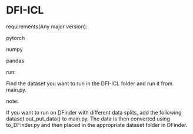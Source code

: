 # DFI-ICL
requirements(Any major version):

pytorch

numpy

pandas

run:

Find the dataset you want to run in the DFI-ICL folder and run it from main.py.

note:

If you want to run on DFinder with different data splits, add the following dataset.out_put_data() to main.py. The data is then converted using to_DFinder.py and then placed in the appropriate dataset folder in DFinder.
